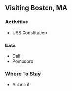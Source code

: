 ## Visiting Boston, MA

### Activities

- USS Constitution

### Eats

- Dali
- Pomodoro

### Where To Stay

- Airbnb it!
